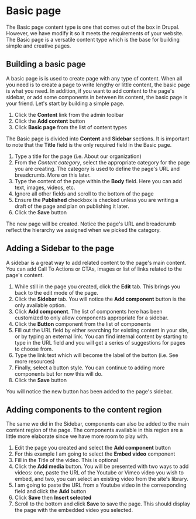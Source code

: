 # Basic page

The Basic page content type is one that comes out of the box in Drupal. However, we have modify it so it meets the requirements of your website. The Basic page is a versatile content type which is the base for building simple and creative pages.

## Building a basic page

A basic page is is used to create page with any type of content. When all you need is to create a page to write lengthy or little content, the basic page is what you need. In addition, if you want to add content to the page's sidebar, or add some components in between its content, the basic page is your friend. Let's start by building a simple page.

1. Click the **Content** link from the admin toolbar
2. Click the **Add content** button
3. Click **Basic page** from the list of content types

The Basic page is divided into **Content** and **Sidebar** sections. It is important to note that the **Title** field is the only required field in the Basic page.

1. Type a title for the page (i.e. About our organization)
2. From the _Content category_, select the appropriate category for the page you are creating. The category is used to define the page's URL and breadcrumb. More on this later.
3. Type the content of the page within the **Body** field. Here you can add text, images, videos, etc.
4. Ignore all other fields and scroll to the bottom of the page
5. Ensure the **Published** checkbox is checked unless you are writing a draft of the page and plan on publishing it later.
6. Click the **Save** button

The new page will be created. Notice the page's URL and breadcrumb reflect the hierarchy we assigned when we picked the category.

## Adding a Sidebar to the page

A sidebar is a great way to add related content to the page's main content. You can add Call To Actions or CTAs, images or list of links related to the page's content.

1. While still in the page you created, click the **Edit** tab. This brings you back to the edit mode of the page.
2. Click the **Sidebar** tab. You will notice the **Add component** button is the only available option.
3. Click **Add component**. The list of components here has been customized to only allow components appropriate for a sidebar.
4. Click the **Button** component from the list of components
5. Fill out the URL field by either searching for existing content in your site, or by typing an external link. You can find internal content by starting to type in the URL field and you will get a series of suggestions for pages to choose from.
6. Type the link text which will become the label of the button (i.e. See more resources)
7. Finally, select a button style. You can continue to adding more components but for now this will do.
8. Click the **Save** button

You will notice the new button has been added to the page's sidebar.

## Adding components to the content region

The same we did in the Sidebar, components can also be added to the main content region of the page. The components available in this region are a little more elaborate since we have more room to play with.

1. Edit the page you created and select the **Add component** button
2. For this example I am going to select the **Embed video** component
3. Fill in the Title of the video. This is optional
4. Click the **Add media** button. You will be presented with two ways to add videos: one, paste the URL of the Youtube or Vimeo video you wish to embed, and two, you can select an existing video from the site's library.
5. I am going to paste the URL from a Youtube video in the corresponding field and click the **Add** button
6. Click **Save** then **Insert selected**
7. Scroll to the bottom and click **Save** to save the page. This should display the page with the embedded video you selected.
